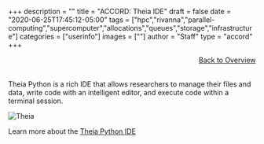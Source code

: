 +++
description = ""
title = "ACCORD: Theia IDE"
draft = false
date = "2020-06-25T17:45:12-05:00"
tags = ["hpc","rivanna","parallel-computing","supercomputer","allocations","queues","storage","infrastructure"]
categories = ["userinfo"]
images = [""]
author = "Staff"
type = "accord"
+++

<a href="../overview/" style="float:right;width:100%;text-align:right;margin-bottom:2rem;" class="small">Back to Overview</a>

Theia Python is a rich IDE that allows researchers to manage their files and data, write code with an intelligent editor, and execute code within a terminal session.

![Theia](/images/accord/theia.png)

Learn more about the [Theia Python IDE](https://theia-ide.org/)
